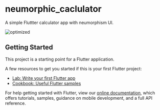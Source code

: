 # neumorphic_caclulator

A simple Fluttter calculator app with neumorphism UI.

![optimized](https://user-images.githubusercontent.com/86363897/150008424-3e9d0d91-f2ee-4e8e-94df-044543eccc6e.png)

## Getting Started

This project is a starting point for a Flutter application.

A few resources to get you started if this is your first Flutter project:

- [Lab: Write your first Flutter app](https://flutter.dev/docs/get-started/codelab)
- [Cookbook: Useful Flutter samples](https://flutter.dev/docs/cookbook)

For help getting started with Flutter, view our
[online documentation](https://flutter.dev/docs), which offers tutorials,
samples, guidance on mobile development, and a full API reference.
